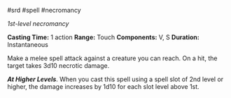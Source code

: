  #srd #spell #necromancy 

*1st-level necromancy*

**Casting Time:** 1 action
**Range:** Touch
**Components:** V, S
**Duration:** Instantaneous

Make a melee spell attack against a creature you can reach. On a hit, the target takes 3d10 necrotic damage.

***At Higher Levels***. When you cast this spell using a spell slot of 2nd level or higher, the damage increases by 1d10 for each slot level above 1st.
